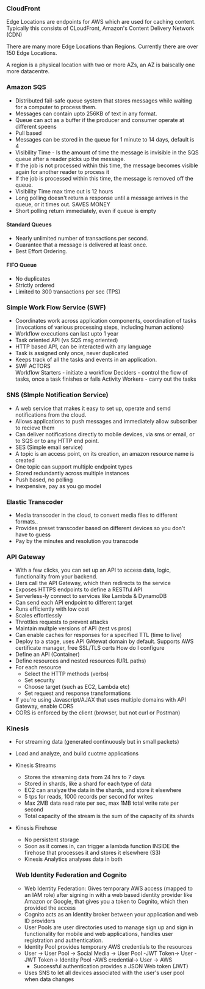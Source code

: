 ### CloudFront
Edge Locations are endpoints for AWS which are used for caching content. Typically this consists of CLoudFront, Amazon's Content Delivery Network (CDN)

There are many more Edge Locations than Regions. Currently there are over 150 Edge Locations.

A region is a physical location with two or more AZs, an AZ is baiscally one more datacentre.

### Amazon SQS
  
* Distributed fail-safe queue system that stores messages while waiting for a computer to process them.
* Messages can contain upto 256KB of text in any format.
* Queue can act as a buffer if the producer and consumer operate at different speens
* Pull based
* Messages can be stored in the queue for 1 minute to 14 days, default is 4
* Visibility Time - Is the amount of time the message is invisible in the SQS queue after a reader picks up the message.
* If the job is not processed within this time, the message becomes visible again for another reader to process it
* If the job is processed within this time, the message is removed off the queue.
* Visibility Time max time out is 12 hours
* Long polling doesn't return a response until a message arrives in the queue, or it times out. SAVES MONEY
* Short polling return immediately, even if queue is empty
#### Standard Queues 
* Nearly unlimited number of transactions per second.
* Guarantee that a message is delivered at least once.
* Best Effort Ordering.

#### FIFO Queue
* No duplicates
* Strictly ordered
* Limited to 300 transactions per sec (TPS)

### Simple Work Flow Service (SWF)

* Coordinates work across application components, coordination of tasks (invocations of various processing steps, including human actions)
* Workflow executions can last upto 1 year
* Task oriented API (vs SQS msg oriented)
* HTTP based API, can be interacted with any language
* Task is assigned only once, never duplicated
* Keeps track of all the tasks and events in an application.
* SWF ACTORS  
Workflow Starters - initiate a workflow
Deciders - control the flow of tasks, once a task finishes or fails
Activity Workers - carry out the tasks

### SNS (SImple Notification Service)

* A web service that makes it easy to set up, operate and semd notifications from the cloud.
* Allows applications to push messages and immediately allow subscriber to recieve them
* Can deliver notifications directly to mobile devices, via sms or email, or to SQS or to any HTTP end point.
* SES (Simple email service)
* A topic is an access point, on its creation, an amazon resource name is created
* One topic can support multiple endpoint types
* Stored redundantly across multiple instances
* Push based, no polling
* Inexpensive, pay as you go model

### Elastic Transcoder

* Media transcoder in the cloud, to convert media files to different formats..
* Provides preset transcoder based on different devices so you don't have to guess
* Pay by the minutes and resolution you transcode

### API Gateway

* With a few clicks, you can set up an API to access data, logic, functionality from your backend.
* Uers call the API Gateway, which then redirects to the service
* Exposes HTTPS endpoints to define a RESTful API
* Serverless-ly connect to services like Lambda & DynamoDB
* Can send each API endpoint to different target
* Runs efficiently with low cost
* Scales effortlessly
* Throttles requests to prevent attacks
* Maintain multple versions of API (test vs pros)
* Can enable caches for responses for a specified TTL (time to live)
* Deploy to a stage, uses API GAtewat domain by default. Supports AWS certificate manager, free SSL/TLS certs
How do I configure
* Define an API (Container)
* Define resources and nested resources (URL paths)
* For each resource 
  * Select the HTTP methods (verbs)
  * Set security
  * Choose target (such as EC2, Lambda etc)
  * Set request and response transformations
* If you're using Javascript/AJAX that uses multiple domains with API Gateway, enable CORS
* CORS is enforced by the client (browser, but not curl or Postman)

### Kinesis

* For streaming data (generated continuously but in small packets)
* Load and analyze, and build cuotme applications
* Kinesis Streams
  * Stores the streaming data from 24 hrs to 7 days
  * Stored in shards, like a shard for each type of data
  * EC2 can analyze the data in the shards, and store it elsewhere
  * 5 tps for reads, 1000 records per second for writes
  * Max 2MB data read rate per sec, max 1MB total write rate per second
  * Total capacity of the stream is the sum of the capacity of its shards
  
* Kinesis Firehose
  * No persistent storage
  * Soon as it comes in, can trigger a lambda function INSIDE the firehose that processes it and stores it elsewhere (S3)
  * Kinesis Analytics analyses data in both
  
  ### Web Identity Federation and Cognito
  
  * Web Identity Federation: Gives temporary AWS access (mapped to an IAM role) after signing in with a web based identity provider like Amazon or Google, that gives you a token to Cognito, which then provided the access
  * Cognito acts as an Identity broker between your application and web ID providers
  * User Pools are user directories used to manage sign up and sign in functionality for mobile and web applications, handles user registration and authentication.
  * Identity Pool provides temporary AWS credentials to the resources
  * User -> User Pool -> Social Media -> User Pool -JWT Token-> User -JWT Token-> Identity Pool -AWS credential-> User -> AWS
    * Successful authentication provides a JSON Web token (JWT)
  * Uses SNS to let all devices associated with the user's user pool when data changes
